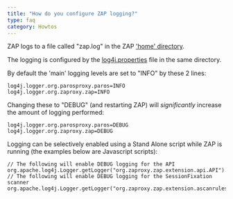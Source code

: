 ```yaml
---
title: "How do you configure ZAP logging?"
type: faq
category: Howtos
---
```


ZAP logs to a file called "zap.log" in the ZAP ['home'
directory](https://github.com/zaproxy/zaproxy/wiki/FAQconfig).

The logging is configured by the
[log4j.properties](https://github.com/zaproxy/zaproxy/blob/develop/src/xml/log4j.properties)
file in the same directory.

By default the 'main' logging levels are set to "INFO" by these 2 lines:

    
    
    log4j.logger.org.parosproxy.paros=INFO
    log4j.logger.org.zaproxy.zap=INFO
    

Changing these to "DEBUG" (and restarting ZAP) will _significantly_ increase
the amount of logging performed:

    
    
    log4j.logger.org.parosproxy.paros=DEBUG
    log4j.logger.org.zaproxy.zap=DEBUG
    

Logging can be selectively enabled using a Stand Alone script while ZAP is
running (the examples below are Javascript scripts):

    
    
    // The following will enable DEBUG logging for the API
    org.apache.log4j.Logger.getLogger("org.zaproxy.zap.extension.api.API").setLevel(org.apache.log4j.Level.DEBUG);
    // The following will enable DEBUG logging for the SessionFixation scanner
    org.apache.log4j.Logger.getLogger("org.zaproxy.zap.extension.ascanrulesBeta.SessionFixation").setLevel(org.apache.log4j.Level.DEBUG);
